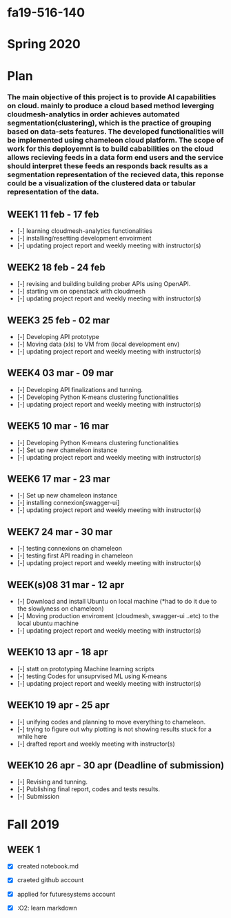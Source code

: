 # fa19-516-140

# Spring 2020  
# Plan

### The main objective of this project is to provide AI capabilities on cloud. mainly to produce a cloud based method leverging cloudmesh-analytics in order achieves automated segmentation(clustering), which is the practice of grouping based on data-sets features. The developed functionalities will be implemented using chameleon cloud platform. The scope of work for this deployemnt is to build cababilities on the cloud allows recieving feeds in a data form end users and the service should interpret these feeds an responds back results as a segmentation representation of the recieved data, this reponse could be a visualization of the clustered data or tabular representation of the data.


## WEEK1  11 feb - 17 feb
- [-] learning cloudmesh-analytics functionalities
- [-] installing/resetting development envoirment 
- [-] updating project report and weekly meeting with instructor(s)

## WEEK2  18 feb - 24 feb
- [-] revising and building building prober APIs using OpenAPI.
- [-] starting vm on openstack with cloudmesh
- [-] updating project report and weekly meeting with instructor(s)

## WEEK3  25 feb - 02 mar
- [-] Developing API prototype
- [-] Moving data (xls) to VM from (local development env)
- [-] updating project report and weekly meeting with instructor(s)

## WEEK4  03 mar - 09 mar
- [-] Developing API finalizations and tunning.
- [-] Developing Python K-means clustering functionalities
- [-] updating project report and weekly meeting with instructor(s)

## WEEK5  10 mar - 16 mar
- [-] Developing Python K-means clustering functionalities
- [-] Set up new chameleon instance
- [-] updating project report and weekly meeting with instructor(s)

## WEEK6  17 mar - 23 mar
- [-] Set up new chameleon instance
- [-] installing connexion[swagger-ui] 
- [-] updating project report and weekly meeting with instructor(s)

## WEEK7  24 mar - 30 mar
- [-] testing connexions on chameleon
- [-] testing first API reading in chameleon
- [-] updating project report and weekly meeting with instructor(s)

## WEEK(s)08  31 mar - 12 apr 
- [-] Download and install Ubuntu on local machine (*had to do it due to the slowlyness on chameleon)
- [-] Moving production enviroment (cloudmesh, swagger-ui ..etc) to the local ubuntu machine
- [-] updating project report and weekly meeting with instructor(s)

## WEEK10 13 apr - 18 apr
- [-] statt on prototyping Machine learning scripts
- [-] testing Codes for unsuprvised ML using K-means 
- [-] updating project report and weekly meeting with instructor(s)

## WEEK10 19 apr - 25 apr

- [-] unifying codes and planning to move everything to chameleon.
- [-] trying to figure out why plotting is not showing results stuck for a while here
- [-] drafted report and weekly meeting with instructor(s)

## WEEK10 26 apr - 30 apr (Deadline of submission)
- [-] Revising and tunning.
- [-] Publishing final report, codes and tests results.
- [-] Submission


# Fall 2019
## WEEK 1

- [x] created notebook.md
- [x] craeted github account
- [x] applied for futuresystems account 
- [x] :O2: learn markdown


